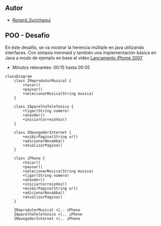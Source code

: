 
## Autor
- [Ronard_Surichaqui](https://github.com/ronard1)

## POO - Desafio

En éste desafío, se va mostrar la herencia múltiple en java utilizando interfaces. Con sintaxis mermaid y también una implementación básica en Java a modo de ejemplo en base al vídeo
[Lançamento iPhone 2007](https://www.youtube.com/watch?v=9ou608QQRq8)
- Minutos relevantes: 00:15 hasta 00:55

```mermaid
classDiagram
    class IReprodutorMusical {
        +tocar()
        +pausar()
        +selecionarMusica(String musica)
    }

    class IAparelhoTelefonico {
        +ligar(String numero)
        +atender()
        +iniciarCorreioVoz()
    }

    class INavegadorInternet {
        +exibirPagina(String url)
        +adicionarNovaAba()
        +atualizarPagina()
    }

    class iPhone {
        +tocar()
        +pausar()
        +selecionarMusica(String musica)
        +ligar(String numero)
        +atender()
        +iniciarCorreioVoz()
        +exibirPagina(String url)
        +adicionarNovaAba()
        +atualizarPagina()
    }

    IReprodutorMusical <|.. iPhone
    IAparelhoTelefonico <|.. iPhone
    INavegadorInternet <|.. iPhone